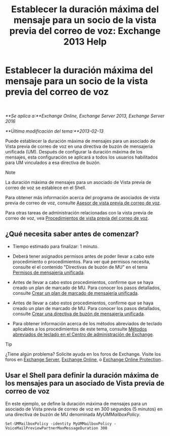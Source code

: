 ﻿---
title: 'Establecer la duración máxima del mensaje para un socio de la vista previa del correo de voz: Exchange 2013 Help'
TOCTitle: Establecer la duración máxima del mensaje para un socio de la vista previa del correo de voz
ms:assetid: 18f928ff-f4cc-4eed-a466-de13388780b3
ms:mtpsurl: https://technet.microsoft.com/es-es/library/Ff630912(v=EXCHG.150)
ms:contentKeyID: 51406481
ms.date: 05/22/2018
mtps_version: v=EXCHG.150
ms.translationtype: MT
---

# Establecer la duración máxima del mensaje para un socio de la vista previa del correo de voz

 

_**Se aplica a:**Exchange Online, Exchange Server 2013, Exchange Server 2016_

_**Última modificación del tema:**2013-02-13_

Puede establecer la duración máxima de mensajes para un asociado de Vista previa de correo de voz en una directiva de buzón de mensajería unificada (UM). Después de configurar la duración máxima de los mensajes, esta configuración se aplicará a todos los usuarios habilitados para UM vinculados a esa directiva de buzón.


> [!NOTE]
> La duración máxima de mensajes para un asociado de Vista previa de correo de voz se establece en el Shell.



Para obtener más información acerca del programa de asociados de vista previa de correo de voz, consulte [Asesor de vista previa de correo de voz](voice-mail-preview-advisor-exchange-2013-help.md).

Para otras tareas de administración relacionadas con la vista previa de correo de voz, vea [Procedimientos de vista previa del correo de voz](voice-mail-preview-procedures-exchange-2013-help.md).

## ¿Qué necesita saber antes de comenzar?

  - Tiempo estimado para finalizar: 1 minuto.

  - Deberá tener asignados permisos antes de poder llevar a cabo este procedimiento o procedimientos. Para ver qué permisos necesita, consulte el el contenido "Directivas de buzón de MU" en el tema [Permisos de mensajería unificada](unified-messaging-permissions-exchange-2013-help.md).

  - Antes de llevar a cabo estos procedimientos, confirme que se haya creado un plan de marcado de MU. Para conocer los pasos detallados, consulte [Crear un plan de marcado de mensajería unificada](create-a-um-dial-plan-exchange-2013-help.md).

  - Antes de llevar a cabo estos procedimientos, confirme que se haya creado un plan de marcado de MU. Para conocer los pasos detallados, consulte [Crear una directiva de buzón de mensajería unificada](create-a-um-mailbox-policy-exchange-2013-help.md).

  - Para obtener información acerca de los métodos abreviados de teclado aplicables a los procedimientos de este tema, consulte [Métodos abreviados de teclado en el Centro de administración de Exchange](keyboard-shortcuts-in-the-exchange-admin-center-exchange-online-protection-help.md).


> [!TIP]
> ¿Tiene algún problema? Solicite ayuda en los foros de Exchange. Visite los foros en <A href="https://go.microsoft.com/fwlink/p/?linkid=60612">Exchange Server</A>, <A href="https://go.microsoft.com/fwlink/p/?linkid=267542">Exchange Online</A>, o <A href="https://go.microsoft.com/fwlink/p/?linkid=285351">Exchange Online Protection</A>..



## Usar el Shell para definir la duración máxima de los mensajes para un asociado de Vista previa de correo de voz

En este ejemplo, se define la duración máxima de mensajes para un asociado de Vista previa de correo de voz en 300 segundos (5 minutos) en una directiva de buzón de MU denominada *MyUMMailboxPolicy*.

    Set-UMMailboxPolicy -identity MyUMMailboxPolicy -VoiceMailPreviewPartnerMaxMessageDuration 300

